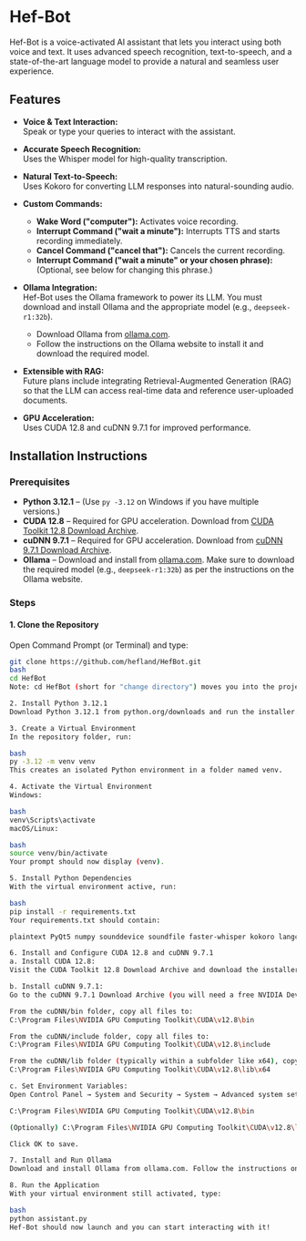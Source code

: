 # Hef-Bot

Hef-Bot is a voice-activated AI assistant that lets you interact using both voice and text. It uses advanced speech recognition, text-to-speech, and a state-of-the-art language model to provide a natural and seamless user experience.

## Features

- **Voice & Text Interaction:**  
  Speak or type your queries to interact with the assistant.
  
- **Accurate Speech Recognition:**  
  Uses the Whisper model for high-quality transcription.

- **Natural Text-to-Speech:**  
  Uses Kokoro for converting LLM responses into natural-sounding audio.

- **Custom Commands:**  
  - **Wake Word ("computer"):** Activates voice recording.  
  - **Interrupt Command ("wait a minute"):** Interrupts TTS and starts recording immediately.  
  - **Cancel Command ("cancel that"):** Cancels the current recording.  
  - **Interrupt Command ("wait a minute" or your chosen phrase):** (Optional, see below for changing this phrase.)

- **Ollama Integration:**  
  Hef-Bot uses the Ollama framework to power its LLM. You must download and install Ollama and the appropriate model (e.g., `deepseek-r1:32b`).  
  - Download Ollama from [ollama.com](https://ollama.com).  
  - Follow the instructions on the Ollama website to install it and download the required model.

- **Extensible with RAG:**  
  Future plans include integrating Retrieval-Augmented Generation (RAG) so that the LLM can access real-time data and reference user-uploaded documents.

- **GPU Acceleration:**  
  Uses CUDA 12.8 and cuDNN 9.7.1 for improved performance.

## Installation Instructions

### Prerequisites

- **Python 3.12.1** – (Use `py -3.12` on Windows if you have multiple versions.)
- **CUDA 12.8** – Required for GPU acceleration. Download from [CUDA Toolkit 12.8 Download Archive](https://developer.nvidia.com/cuda-12-8-download-archive).
- **cuDNN 9.7.1** – Required for GPU acceleration. Download from [cuDNN 9.7.1 Download Archive](https://developer.nvidia.com/cudnn-9-7-1-download-archive).
- **Ollama** – Download and install from [ollama.com](https://ollama.com). Make sure to download the required model (e.g., `deepseek-r1:32b`) as per the instructions on the Ollama website.

### Steps

#### 1. Clone the Repository

Open Command Prompt (or Terminal) and type:

```bash
git clone https://github.com/hefland/HefBot.git
bash
cd HefBot
Note: cd HefBot (short for "change directory") moves you into the project folder.

2. Install Python 3.12.1
Download Python 3.12.1 from python.org/downloads and run the installer. Make sure to check “Add Python 3.12 to PATH” during installation.

3. Create a Virtual Environment
In the repository folder, run:

bash
py -3.12 -m venv venv
This creates an isolated Python environment in a folder named venv.

4. Activate the Virtual Environment
Windows:

bash
venv\Scripts\activate
macOS/Linux:

bash
source venv/bin/activate
Your prompt should now display (venv).

5. Install Python Dependencies
With the virtual environment active, run:

bash
pip install -r requirements.txt
Your requirements.txt should contain:

plaintext PyQt5 numpy sounddevice soundfile faster-whisper kokoro langchain langchain_community pocketsphinx webrtcvad pyenchant

6. Install and Configure CUDA 12.8 and cuDNN 9.7.1
a. Install CUDA 12.8:
Visit the CUDA Toolkit 12.8 Download Archive and download the installer for Windows. Run the installer and install CUDA (default path is usually C:\Program Files\NVIDIA GPU Computing Toolkit\CUDA\v12.8).

b. Install cuDNN 9.7.1:
Go to the cuDNN 9.7.1 Download Archive (you will need a free NVIDIA Developer account) and download cuDNN 9.7.1 for CUDA 12.8. Unzip the cuDNN package. You will see folders such as bin, include, and lib. Copy the files as follows:

From the cuDNN/bin folder, copy all files to:
C:\Program Files\NVIDIA GPU Computing Toolkit\CUDA\v12.8\bin

From the cuDNN/include folder, copy all files to:
C:\Program Files\NVIDIA GPU Computing Toolkit\CUDA\v12.8\include

From the cuDNN/lib folder (typically within a subfolder like x64), copy all files to:
C:\Program Files\NVIDIA GPU Computing Toolkit\CUDA\v12.8\lib\x64

c. Set Environment Variables:
Open Control Panel → System and Security → System → Advanced system settings → Environment Variables. Under System Variables, select the Path variable, then click Edit. Click New and add:

C:\Program Files\NVIDIA GPU Computing Toolkit\CUDA\v12.8\bin

(Optionally) C:\Program Files\NVIDIA GPU Computing Toolkit\CUDA\v12.8\libnvvp

Click OK to save.

7. Install and Run Ollama
Download and install Ollama from ollama.com. Follow the instructions on the Ollama website to install it and download the required model (e.g., deepseek-r1:32b). Ensure Ollama is running in the background.

8. Run the Application
With your virtual environment still activated, type:

bash
python assistant.py
Hef-Bot should now launch and you can start interacting with it!
